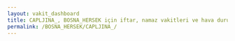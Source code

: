 ```yaml
---
layout: vakit_dashboard
title: CAPLJINA_, BOSNA_HERSEK için iftar, namaz vakitleri ve hava durumu - ilçe/eyalet seç
permalink: /BOSNA_HERSEK/CAPLJINA_/
---
```


<script type="text/javascript">
  var GLOBAL_COUNTRY = 'BOSNA_HERSEK';
  var GLOBAL_CITY = 'CAPLJINA_';
  var GLOBAL_STATE = '';
  var lat = 72;
  var lon = 21;
</script>
